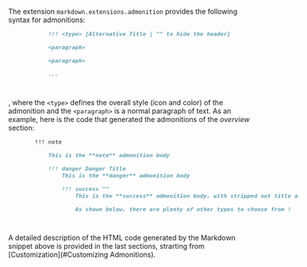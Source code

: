 <!-- markdownlint-disable MD041 MD051 -->
The extension `markdown.extensions.admonition` provides the following syntax for admonitions:

<div style="width: 38em; font-size: normal; margin-left: 40pt; margin-bottom: 30pt">
<div style="font-size: 95%; text-align: justify;">

```markdown
    !!! <type> [Alternative Title | "" to hide the header]

    <paragraph>

    <paragraph>

    ...
```

</div>
</div>

, where the  `<type>`  defines the overall style (icon and color) of
the admonition and the  `<paragraph>`  is a normal paragraph of
text. As an example, here is the code that generated the admonitions of the *overview* section:

<div style="width: 38em; font-size: normal; margin-left: 40pt; margin-bottom: 30pt">
<div style="font-size: 95%; text-align: justify;">

```markdown
!!! note

    This is the **note** admonition body

    !!! danger Danger Title
        This is the **danger** admonition body

        !!! success ""
            This is the **success** admonition body, with stripped out title and icons

            As shown below, there are plenty of other types to choose from !

```

</div></div>

A detailed description of the HTML code generated by the
Markdown snippet above is provided in the last sections, strarting
from [Customization](#Customizing Admonitions).
<!-- markdownlint-enable MD041 MD051 -->
